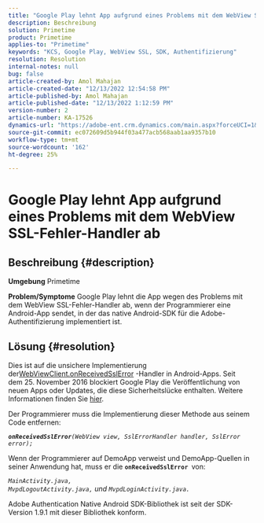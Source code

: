 ```yaml
---
title: "Google Play lehnt App aufgrund eines Problems mit dem WebView SSL-Fehler-Handler ab"
description: Beschreibung
solution: Primetime
product: Primetime
applies-to: "Primetime"
keywords: "KCS, Google Play, WebView SSL, SDK, Authentifizierung"
resolution: Resolution
internal-notes: null
bug: false
article-created-by: Amol Mahajan
article-created-date: "12/13/2022 12:54:58 PM"
article-published-by: Amol Mahajan
article-published-date: "12/13/2022 1:12:59 PM"
version-number: 2
article-number: KA-17526
dynamics-url: "https://adobe-ent.crm.dynamics.com/main.aspx?forceUCI=1&pagetype=entityrecord&etn=knowledgearticle&id=e0d80356-e57a-ed11-81ac-6045bd006239"
source-git-commit: ec072609d5b944f03a477acb568aab1aa9357b10
workflow-type: tm+mt
source-wordcount: '162'
ht-degree: 25%

---
```


# Google Play lehnt App aufgrund eines Problems mit dem WebView SSL-Fehler-Handler ab

## Beschreibung {#description}

<b>Umgebung</b>
Primetime


<b>Problem/Symptome</b>
Google Play lehnt die App wegen des Problems mit dem WebView SSL-Fehler-Handler ab, wenn der Programmierer eine Android-App sendet, in der das native Android-SDK für die Adobe-Authentifizierung implementiert ist.


## Lösung {#resolution}


Dies ist auf die unsichere Implementierung der[WebViewClient.onReceivedSslError](https://developer.android.com/reference/android/webkit/WebViewClient.html#onReceivedSslError%28android.webkit.WebView,%20android.webkit.SslErrorHandler,%20android.net.http.SslError%29) -Handler in Android-Apps. Seit dem 25. November 2016 blockiert Google Play die Veröffentlichung von neuen Apps oder Updates, die diese Sicherheitslücke enthalten. Weitere Informationen finden Sie [hier](https://support.google.com/faqs/answer/7071387?hl=de).

Der Programmierer muss die Implementierung dieser Methode aus seinem Code entfernen:

<b>*`onReceivedSslError`</b>`(WebView view, SslErrorHandler handler, SslError error);`*

Wenn der Programmierer auf DemoApp verweist und DemoApp-Quellen in seiner Anwendung hat, muss er die <b>`onReceivedSslError `</b>von:

*`MainActivity.java, MvpdLogoutActivity.java,` und `MvpdLoginActivity.java.`*

Adobe Authentication Native Android SDK-Bibliothek ist seit der SDK-Version 1.9.1 mit dieser Bibliothek konform.
